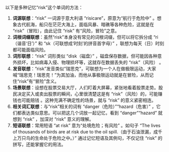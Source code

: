 以下是多种记忆“risk”这个单词的方法：
1. **词源联想**：“risk” 一词源于意大利语 “risicare”，原意为“航行于危险中” 。想象古代航海，船只在茫茫大海上，面临风暴、暗礁等各种危险，这就是在 “risk”（冒险），由此记住 “risk” 有“风险，冒险”之意。
2. **词根词缀联想**：虽然“risk”本身没有常见的词根词缀，但可以将它拆分成 “ri（谐音‘日’）” 和 “sk（可联想成‘时刻’的拼音首字母）” ，联想为每天（日）时刻都可能面临风险。
3. **词形联想**：“risk” 词形类似 “disk（磁盘）” ，磁盘保存数据，但可能因各种意外损坏，比如病毒入侵、物理损坏等，这就存在数据丢失的 “risk”（风险） 。
4. **发音联想**：“risk”发音类似“瑞思克”，可联想为一个人在做极限运动，大家喊“瑞思克！瑞思克！”为其加油，而他从事极限运动就是在冒险，从而记住“risk”有“冒险”含义。
5. **场景联想**：设想在股票交易大厅，人们盯着大屏幕，紧张地看着股票走势。股民决定买入或卖出股票的瞬间，心里很清楚这是有 “risk”（风险）的，可能赚钱也可能赔钱 。这种充满不确定性的场景，就与 “risk” 的意义紧密相连。
6. **相关词汇联想**：与“risk”相关的词有 “danger（危险）”“hazard（危害）” ，它们都表达类似意思。可以把这几个词放一起记忆，看到 “danger”“hazard” 就想到 “risk” ，加深对 “risk” 意义的理解。
7. **短语联想**：常用短语 “at risk” 意为“处境危险；有风险” 。如句子 “The lives of thousands of birds are at risk due to the oil spill.（由于石油泄漏，成千上万只鸟的生命处于危险之中。）” 通过记忆短语及其例句，不仅记住 “risk” 的拼写，还能掌握它的用法。 